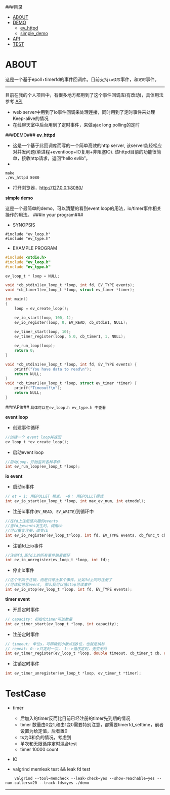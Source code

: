 ###目录
* [ABOUT](#about)
* [DEMO](#demo)
	* [ev_httpd](#ev_httpd)
	* [simple_demo](#simple_demo)
* [API](#apis)
* [TEST](#test)

<a name="about"></a>
ABOUT
======
这是一个基于epoll+timerfd的事件回调库。目前支持`io读写`事件，和`定时`事件。

---
目前在我的个人项目中，有很多地方都用到了这个事件回调库(有改动)，具体用法参考 [API](#apis)
* web server中用到了io事件回调来处理连接，同时用到了定时事件来处理Keep-alive的情况
* 在线聊天室中后台用到了定时事件，来做ajax long polling的定时

<a name="demo"></a>
###DEMO###
<a name="ev_httpd"></a>
**ev_httpd**
* 这是一个基于此回调库而写的一个简单高效的http server, 该server能轻松应对并发问题(单进程+eventloop+IO复用+非阻塞IO).
该httpd目前的功能很简单，接收http请求，返回“hello evlib”。
*
```
make
./ev_httpd 8080
```
* 打开浏览器，http://127.0.0.1:8080/


<a name="simple_demo"></a>
**simple demo**

这是一个最简单的demo，可以清楚的看到event loop的用法，io/timer事件相关操作的用法。
###in your program###
* SYNOPSIS
```
#include "ev_loop.h"
#include "ev_type.h"
```
* EXAMPLE PROGRAM
```c
#include <stdio.h>
#include "ev_loop.h"
#include "ev_type.h"

ev_loop_t * loop = NULL;

void *cb_stdin1(ev_loop_t *loop, int fd, EV_TYPE events);
void *cb_timer1(ev_loop_t *loop, struct ev_timer *timer);

int main() 
{
    loop = ev_create_loop();

    ev_io_start(loop, 100, 1);
    ev_io_register(loop, 0, EV_READ, cb_stdin1, NULL);
    
    ev_timer_start(loop, 10);
    ev_timer_register(loop, 5.0, cb_timer1, 1, NULL);

    ev_run_loop(loop);
    return 0;
}

void *cb_stdin1(ev_loop_t *loop, int fd, EV_TYPE events) {
    printf("You have data to read\n");
    return NULL;
}
void *cb_timer1(ev_loop_t *loop, struct ev_timer *timer) {
    printf("Timeout!\n");
    return NULL;
}

```
<a name="apis"></a>
###API###
`具体可以在ev_loop.h ev_type.h 中查看`

**event loop**

* 创建事件循环

```c
//创建一个 event loop并返回
ev_loop_t *ev_create_loop();
```

* 启动event loop

```c
//启动Loop，开始监听各种事件
int ev_run_loop(ev_loop_t *loop);
```

**io event**
* 启动io事件
```c
// et = 1: 用EPOLLET 模式， =0： 用EPOLLLT模式
int ev_io_start(ev_loop_t *loop, int max_ev_num, int etmodel);
```

* 注册io事件(`EV_READ, EV_WRITE`)到循环中

```c
//在fd上注册感兴趣的events
//当fd上events发生时，调用cb
//可以重复注册，改变cb
int ev_io_register(ev_loop_t*loop, int fd, EV_TYPE events, cb_func_t cb, void *ptr);
```

* 注销fd上io事件

```c
//注销fd,即fd上的所有事件脱离循环
int ev_io_unregister(ev_loop_t *loop, int fd);
```

* 停止io事件

```c
//这个不同于注销，而是只停止某个事件，比如fd上同时注册了
//可读和可写event, 那么我可以值stop可读事件
int ev_io_stop(ev_loop_t *loop, int fd, EV_TYPE events);
```
**timer event**

* 开启定时事件

```c
// capacity: 初始化timer可达数量
int ev_timer_start(ev_loop_t *loop, int capacity);
```

* 注册定时事件

```c
// timeout: 单位s，可精确到小数点后9位，也就是纳秒
// repeat: 0-->只定时一次， 1-->循序定时，无穷无尽
int ev_timer_register(ev_loop_t *loop, double timeout, cb_timer_t cb, uint8_t repeat, void *ptr);
```

* 注销定时事件 
```c
int ev_timer_unregister(ev_loop_t *loop, ev_timer_t *timer);
```
<a name="test"></a>
TestCase
======
* timer
	* 后加入的timer反而比目前已经注册的timer先到期的情况
	* timer 数量由0变1,和由1变0需要特别注意，都需要timerfd_settime，前者设置为给定值，后者置0
	* ts为0和负的情况，考虑到
	* 单次和无限循序定时混合test
	* timer 10000 count

* IO

* valgrind memleak test && leak fd test
```
	valgrind --tool=memcheck --leak-check=yes --show-reachable=yes --num-callers=20 --track-fds=yes ./demo
```
---
